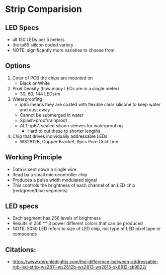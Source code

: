 # Strip Comparision

##  LED Specs

- all 150 LEDs per 5 meters
- the ip65 silicon coded variety
- NOTE: significantly more varieties to choose from

## Options

1. Color of PCB the chips are mounted on
    - Black or White
2. Pixel Density (how many LEDs are in a single meter)
    - 30, 60, 144 LEDs/m
3. Waterproofing
    - ip65 means they are coated with flexible clear silicone to keep water and dust away
    - Cannot be submerged in water
    - Splash-proof/rainproof
    - ALT: ip67, sealed silicon sleeves for waterproofing
        - Hard to cut these to shorter lengths
4. Chip that drives individually addressable LEDs
    - WS2812B, Copper Bracket, 9pcs Pure Gold Line

## Working Principle

- Data is sent down a single wire
- Read by a small microcontroller chip
- Produces a pulse width modulated signal
- This controls the brightness of each channel of an LED chip (red/green/blue segments)

## LED specs

- Each segment has 256 levels of brightness
- Results in 256 ** 3 power different colors that can be produced
- NOTE: 5050 LED refers to size of LED chip, not type of LED pixel tape or compounds

## Citations:
- https://www.derunledlights.com/the-difference-between-addressable-rgb-led-strip-ws2811-ws2812b-ws2813-ws2815-sk6812-sk9822/